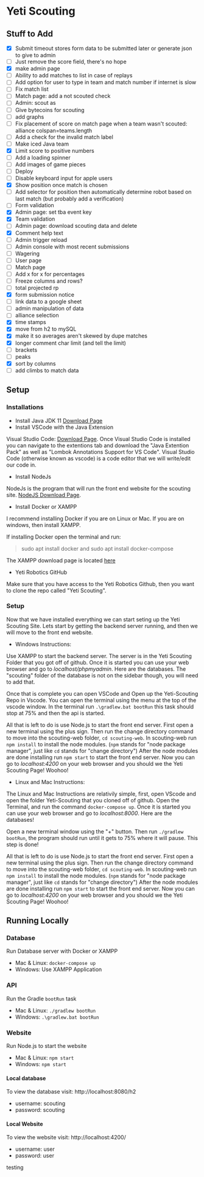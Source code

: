# Yeti Scouting

## Stuff to Add
- [x] Submit timeout stores form data to be submitted later or generate json to give to admin
- [ ] Just remove the score field, there's no hope
- [x] make admin page
- [ ] Ability to add matches to list in case of replays
- [ ] Add option for user to type in team and match number if internet is slow
- [ ] Fix match list
- [ ] Match page: add a not scouted check
- [ ] Admin: scout as
- [ ] Give bytecoins for scouting
- [ ] add graphs
- [ ] Fix placement of score on match page when a team wasn't scouted:  alliance colspan=teams.length
- [ ] Add a check for the invalid match label
- [ ] Make iced Java team
- [x] Limit score to positive numbers
- [ ] Add a loading spinner
- [ ] Add images of game pieces
- [ ] Deploy
- [ ] Disable keyboard input for apple users
- [x] Show position once match is chosen
- [ ] Add selector for position then automatically determine robot based on last match (but probably add a verification)
- [ ] Form validation
- [x] Admin page: set tba event key
- [x] Team validation
- [ ] Admin page: download scouting data and delete
- [x] Comment help text
- [ ] Admin trigger reload
- [ ] Admin console with most recent submissions
- [ ] Wagering
- [ ] User page
- [ ] Match page
- [ ] Add x for x for percentages
- [ ] Freeze columns and rows?
- [ ] total projected rp
- [x] form submission notice
- [ ] link data to a google sheet
- [ ] admin manipulation of data
- [ ] alliance selection
- [x] time stamps
- [x] move from h2 to mySQL
- [x] make it so averages aren't skewed by dupe matches
- [x] longer comment char limit (and tell the limit)
- [ ] brackets
- [ ] peaks
- [x] sort by columns
- [ ] add climbs to match data

## Setup

### Installations

- Install Java JDK 11 [Download Page](https://www.oracle.com/java/technologies/javase-jdk11-downloads.html)
- Install VSCode with the Java Extension

Visual Studio Code: [Download Page](code.visualstudio.com). Once Visual Studio Code is installed you can navigate to the extentions tab and download the "Java Extention Pack" as well as "Lombok Annotations Support for VS Code". Visual Studio Code (otherwise known as vscode) is a code editor that we will write/edit our code in.

- Install NodeJs

NodeJs is the program that will run the front end website for the scouting site. [NodeJS Download Page](nodejs.org/en/).

- Install Docker or XAMPP

I recommend installing Docker if you are on Linux or Mac. If you are on windows, then install XAMPP.

If installing Docker open the terminal and run:
> sudo apt install docker
and
> sudo apt install docker-compose

The XAMPP download page is located [here](https://www.apachefriends.org/index.html)

- Yeti Robotics GitHub

Make sure that you have access to the Yeti Robotics Github, then you want to clone the repo called "Yeti Scouting".

### Setup

Now that we have installed everything we can start seting up the Yeti Scouting Site. Lets start by getting the backend server running, and then we will move to the front end website.

- Windows Instructions:

Use XAMPP to start the backend server. The server is in the Yeti Scouting Folder that you got off of github. Once it is started you can use your web browser and go to *localhost/phpmyadmin*. Here are the databases. The "scouting" folder of the database is not on the sidebar though, you will need to add that.

Once that is complete you can open VSCode and Open up the Yeti-Scouting Repo in Vscode. You can open the terminal using the menu at the top of the vscode window. In the terminal run `.\gradlew.bat bootRun` this task should stop at 75% and then the api is started.

All that is left to do is use Node.js to start the front end server. First open a new terminal using the plus sign. Then run the change directory command to move into the scouting-web folder, `cd scouting-web`. In scouting-web run `npm install` to install the node modules. (`npm` stands for "node package manager", just like `cd` stands for "change directory") After the node modules are done installing run `npm start` to start the front end server. Now you can go to *localhost:4200* on your web browser and you should we the Yeti Scouting Page! Woohoo!

- Linux and Mac Instructions:

The Linux and Mac Instructions are relativily simple, first, open VScode and open the folder Yeti-Scouting that you cloned off of github. Open the Terminal, and run the command `docker-compose up`. Once it is started you can use your web browser and go to *localhost:8000*. Here are the databases!

Open a new terminal window using the "+" button. Then run `./gradlew bootRun`, the program should run until it gets to 75% where it will pause. This step is done!

All that is left to do is use Node.js to start the front end server. First open a new terminal using the plus sign. Then run the change directory command to move into the scouting-web folder, `cd scouting-web`. In scouting-web run `npm install` to install the node modules. (`npm` stands for "node package manager", just like `cd` stands for "change directory") After the node modules are done installing run `npm start` to start the front end server. Now you can go to *localhost:4200* on your web browser and you should we the Yeti Scouting Page! Woohoo!


## Running Locally

### Database
Run Database server with Docker or XAMPP
- Mac & Linux: `docker-compose up`
- Windows: Use XAMPP Application

### API
Run the Gradle `bootRun` task
- Mac & Linux:  `./gradlew bootRun`
- Windows: `.\gradlew.bat bootRun`

### Website
Run Node.js to start the website
- Mac & Linux: `npm start`
- Windows: `npm start`

#### Local database
To view the database visit: 
http://localhost:8080/h2
- username: scouting
- password: scouting

#### Local Website
To view the website visit:
http://localhost:4200/
- username: user
- password: user



testing